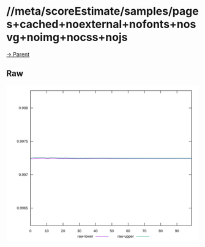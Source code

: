 
# //meta/scoreEstimate/samples/pages+cached+noexternal+nofonts+nosvg+noimg+nocss+nojs

[→ Parent](../..)


## Raw

![PLOT: raw-values](./raw/values.svg)